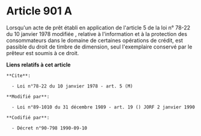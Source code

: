 # Article 901 A

Lorsqu'un acte de prêt établi en application de l'article 5 de la loi n° 78-22 du 10 janvier 1978 modifiée , relative à
l'information et à la protection des consommateurs dans le domaine de certaines opérations de crédit, est passible du droit
de timbre de dimension, seul l'exemplaire conservé par le prêteur est soumis à ce droit.

**Liens relatifs à cet article**

	**Cite**:

	  - Loi n°78-22 du 10 janvier 1978 - art. 5 (M)

	**Modifié par**:

	  - Loi n°89-1010 du 31 décembre 1989 - art. 19 () JORF 2 janvier 1990

	**Codifié par**:

	  - Décret n°90-798 1990-09-10
